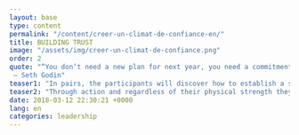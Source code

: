 ```yaml
---
layout: base
type: content
permalink: "/content/creer-un-climat-de-confiance-en/"
title: BUILDING TRUST
image: "/assets/img/creer-un-climat-de-confiance.png"
order: 2
quote: "“You don’t need a new plan for next year, you need a commitment.”
 – Seth Godin"
teaser1: "In pairs, the participants will discover how to establish a solid trust with someone through the principle of reciprocity, situational intelligence and forgiveness."
teaser2: "Through action and regardless of their physical strength they will be led to experience the dilemma between competition and cooperation and successfully meet this challenge."
date: 2018-03-12 22:30:21 +0000
lang: en
categories: leadership
---
```

